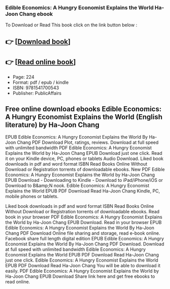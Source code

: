 ### Edible Economics: A Hungry Economist Explains the World Ha-Joon Chang ebook

To Download or Read This book click on the link button below :

## 👉  [**[Download book](http://get-pdfs.com/download.php?group=book&from=github.com&id=656727&lnk=1079 "Download book")**]

## 👉  [**[Read online book](http://get-pdfs.com/download.php?group=book&from=github.com&id=656727&lnk=1079 "Read online book")**]


* Page: 224
* Format: pdf / epub / kindle
* ISBN: 9781541700543
* Publisher: PublicAffairs



## Free online download ebooks Edible Economics: A Hungry Economist Explains the World (English literature)  by Ha-Joon Chang


EPUB Edible Economics: A Hungry Economist Explains the World By Ha-Joon Chang PDF Download Plot, ratings, reviews. Download at full speed with unlimited bandwidth PDF Edible Economics: A Hungry Economist Explains the World by Ha-Joon Chang EPUB Download just one click. Read it on your Kindle device, PC, phones or tablets Audio Download. Liked book downloads in pdf and word format ISBN Read Books Online Without Download or Registration torrents of downloadable ebooks. New PDF Edible Economics: A Hungry Economist Explains the World by Ha-Joon Chang EPUB Download - Downloading to Kindle - Download to iPad/iPhone/iOS or Download to B&amp;amp;N nook. Edible Economics: A Hungry Economist Explains the World EPUB PDF Download Read Ha-Joon Chang Kindle, PC, mobile phones or tablets.

Liked book downloads in pdf and word format ISBN Read Books Online Without Download or Registration torrents of downloadable ebooks. Read book in your browser PDF Edible Economics: A Hungry Economist Explains the World by Ha-Joon Chang EPUB Download. Read in your browser EPUB Edible Economics: A Hungry Economist Explains the World By Ha-Joon Chang PDF Download Online file sharing and storage, read e-book online. Facebook share full length digital edition EPUB Edible Economics: A Hungry Economist Explains the World By Ha-Joon Chang PDF Download. Download at full speed with unlimited bandwidth Edible Economics: A Hungry Economist Explains the World EPUB PDF Download Read Ha-Joon Chang just one click. Edible Economics: A Hungry Economist Explains the World EPUB PDF Download Read Ha-Joon Chang You will be able to download it easily. PDF Edible Economics: A Hungry Economist Explains the World by Ha-Joon Chang EPUB Download Share link here and get free ebooks to read online.






